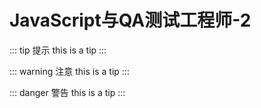 # JavaScript与QA测试工程师-2
<ClientOnly>
  <Valine></Valine>
</ClientOnly>


::: tip 提示
this is a tip
:::

::: warning 注意
this is a tip
:::

::: danger 警告
this is a tip
:::